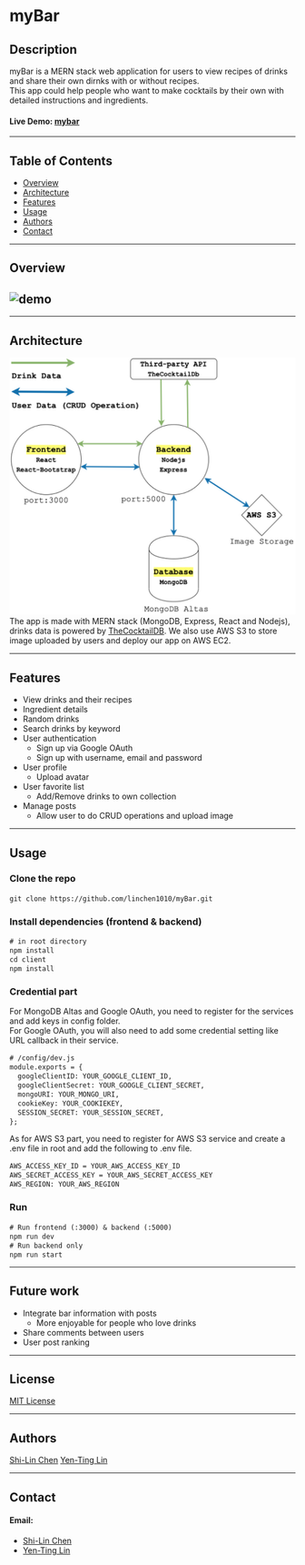 # myBar

## Description

myBar is a MERN stack web application for users to view recipes of drinks and share their own dirnks with or without recipes.\
This app could help people who want to make cocktails by their own with detailed instructions and ingredients.

#### Live Demo: [mybar](http://ec2-52-53-165-181.us-west-1.compute.amazonaws.com/)

---

## Table of Contents

- [Overview](#overview)
- [Architecture](#architecture)
- [Features](#features)
- [Usage](#usage)
- [Authors](#authors)
- [Contact](#contact)

---

## Overview

## ![demo](/image/demo.gif)

---

## Architecture

![overview](/image/overview.png)
The app is made with MERN stack (MongoDB, Express, React and Nodejs), drinks data is powered by [TheCocktailDB](https://www.thecocktaildb.com/api.php). We also use AWS S3 to store image uploaded by users and deploy our app on AWS EC2.

---

## Features

- View drinks and their recipes
- Ingredient details
- Random drinks
- Search drinks by keyword
- User authentication
  - Sign up via Google OAuth
  - Sign up with username, email and password
- User profile
  - Upload avatar
- User favorite list
  - Add/Remove drinks to own collection
- Manage posts
  - Allow user to do CRUD operations and upload image

---

## Usage

### Clone the repo

```
git clone https://github.com/linchen1010/myBar.git
```

### Install dependencies (frontend & backend)

```
# in root directory
npm install
cd client
npm install
```

### Credential part

For MongoDB Altas and Google OAuth, you need to register for the services and add keys in config folder.\
For Google OAuth, you will also need to add some credential setting like URL callback in their service.

```
# /config/dev.js
module.exports = {
  googleClientID: YOUR_GOOGLE_CLIENT_ID,
  googleClientSecret: YOUR_GOOGLE_CLIENT_SECRET,
  mongoURI: YOUR_MONGO_URI,
  cookieKey: YOUR_COOKIEKEY,
  SESSION_SECRET: YOUR_SESSION_SECRET,
};

```

As for AWS S3 part, you need to register for AWS S3 service and create a .env file in root and add the following to .env file.

```
AWS_ACCESS_KEY_ID = YOUR_AWS_ACCESS_KEY_ID
AWS_SECRET_ACCESS_KEY = YOUR_AWS_SECRET_ACCESS_KEY
AWS_REGION: YOUR_AWS_REGION
```

### Run

```
# Run frontend (:3000) & backend (:5000)
npm run dev
# Run backend only
npm run start
```

---

## Future work

- Integrate bar information with posts
  - More enjoyable for people who love drinks
- Share comments between users
- User post ranking

---

## License

[MIT License](LICENSE)

---

## Authors

[Shi-Lin Chen](https://github.com/linchen1010)
[Yen-Ting Lin](https://github.com/linyenting365)

---

## Contact

#### Email:

- [Shi-Lin Chen](shilinch@usc.edu)
- [Yen-Ting Lin](ylin2150@usc.edu)
